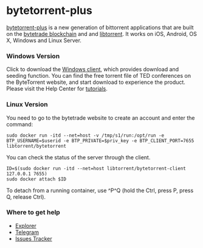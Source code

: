 # bytetorrent-plus

[bytetorrent-plus](https://github.com/bytetorrent-plus/bytetorrent-plus) is a new generation of bittorrent applications that are built on the [bytetrade blockchain](https://www.bytetrade.io/) and and [libtorrent](https://github.com/arvidn/libtorrent).
 It works on iOS, Android, OS X, Windows and Linux Server.

### Windows Version

Click to download the [Windows client](https://cdn2.bytetrade.io/bytetorrent/windows/bytetorrent-0.1.0-2019-8-24.zip?_blank), which provides download and seeding function. You can find the free torrent file of TED conferences on the ByteTorrent website, and start download to experience the product. Please visit the Help Center for [tutorials](https://bytetorrent.zendesk.com/hc/en-us/articles/360034522833-ByteTorrent-Plus-Windows-Tutorial?_blank).

### Linux Version

You need to go to the bytetrade website to create an account and enter the command:
```
sudo docker run -itd --net=host -v /tmp/s1/run:/opt/run -e
BTP_USERNAME=$userid -e BTP_PRIVATE=$priv_key -e BTP_CLIENT_PORT=7655
libtorrent/bytetorrent
```

You can check the status of the server through the client.
```
ID=$(sudo docker run -itd --net=host libtorrent/bytetorrent-client 127.0.0.1 7655)
sudo docker attach $ID
```
To detach from a running container, use ^P^Q (hold the Ctrl, press P, press Q, release Ctrl).

### Where to get help
* [Explorer](https://explorer.bytetrade.com/)
* [Telegram](https://t.me/bytetorrentplus)
* [Issues Tracker](https://github.com/bytetorrent-plus/bytetorrent-plus/issues)
